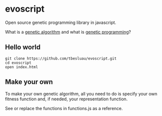 evoscript
=========

Open source genetic programming library in javascript.

What is a [genetic algorithm](http://en.wikipedia.org/wiki/Genetic_algorithm) and what is [genetic programming](http://en.wikipedia.org/wiki/Genetic_programming)?

## Hello world

    git clone https://github.com/tbesluau/evoscript.git
    cd evoscript
    open index.html

## Make your own

To make your own genetic algorithm, all you need to do is specify your own fitness function and, if needed, your representation function.

See or replace the functions in functions.js as a reference.
